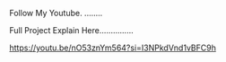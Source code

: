  Follow My Youtube. ........

 Full Project Explain Here...............

https://youtu.be/nO53znYm564?si=I3NPkdVnd1vBFC9h
